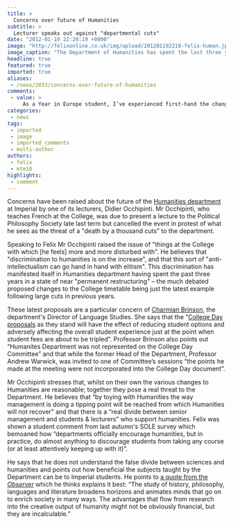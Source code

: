 ```yaml
---
title: >
  Concerns over future of Humanities
subtitle: >
  Lecturer speaks out against "departmental cuts"
date: "2012-01-19 22:20:19 +0000"
image: "http://felixonline.co.uk/img/upload/201201192218-felix-human.jpg"
image_caption: "The Department of Humanities has spent the last three years in a state of "
headline: true
featured: true
imported: true
aliases:
 - /news/2033/concerns-over-future-of-humanities
comments:
 - value: >
     As a Year in Europe student, I’ve experienced first-hand the changes happening in the Humanities Department and I too believe that the constant departmental re-structuring is posing a very real threat to is future. Luckily, there are people at Imperial who, like Mr Occhipinti, realise the importance of their subject and are prepared to fight for its worth. <br> <br>I consider the Humanities Department to be one of Imperial’s greatest assets, primarily as it succeeds in developing the creative minds of its students in what is otherwise a strictly science-based community. The result? Students emerging from Humanities come with a true breadth of knowledge and character that extends further from the resounding Imperial College stereotype of “I’m a Scientist and that’s that”.,I'm also a Year in Europe so I've been studying French in the Humanities Department for two years now. I can say with confidence that the teaching I've received has been excellent and I feel I've greatly benefited from the experienc
categories:
 - news
tags:
 - imported
 - image
 - imported_comments
 - multi-author
authors:
 - felix
 - mtm10
highlights:
 - comment
---
```


Concerns have been raised about the future of the [Humanities department](http://www3.imperial.ac.uk/humanities) at Imperial by one of its lecturers, Didier Occhipinti. Mr Occhipinti, who teaches French at the College, was due to present a lecture to the Political Philosophy Society late last term but cancelled the event in protest of what he sees as the threat of a "death by a thousand cuts" to the department.

Speaking to Felix Mr Occhipinti raised the issue of "things at the College with which [he feels] more and more disturbed with". He believes that "discrimination to humanities is on the increase", and that this sort of "anti-intellectualism can go hand in hand with elitism". This discrimination has manifested itself in Humanities department having spent the past three years in a state of near "permanent restructuring" – the much debated proposed changes to the College timetable being just the latest example following large cuts in previous years.

These latest proposals are a particular concern of [Charmian Brinson](http://www3.imperial.ac.uk/people/c.brinson), the department's Director of Language Studies. She says that the “[College Day proposals](http://felixonline.co.uk/news/1705/potential-college-day-revisions-outlined/) as they stand will have the effect of reducing student options and adversely affecting the overall student experience just at the point when student fees are about to be tripled”. Professor Brinson also points out “Humanites Department was not represented on the College Day Committee” and that while the former Head of the Department, Professor Andrew Warwick, was invited to one of Committee’s sessions “the points he made at the meeting were not incorporated into the College Day document”.

Mr Occhipinti stresses that, whilst on their own the various changes to Humanities are reasonable; together they pose a real threat to the Department. He believes that “by toying with Humanities the way management is doing a tipping point will be reached from which Humanities will not recover” and that there is a “real divide between senior management and students & lecturers” who support humanities. Felix was shown a student comment from last autumn's SOLE survey which bemoaned how “departments officially encourage humanities, but in practice, do almost anything to discourage students from taking any course (or at least attentively keeping up with it)”.

He says that he does not understand the false divide between sciences and humanities and points out how beneficial the subjects taught by the Department can be to Imperial students. He points to [a quote from the _Observer_](http://www.guardian.co.uk/commentisfree/2010/feb/28/labour-funding-arts-humanities) which he thinks explains it best: “The study of history, philosophy, languages and literature broadens horizons and animates minds that go on to enrich society in many ways. The advantages that flow from research into the creative output of humanity might not be obviously financial, but they are incalculable.”
